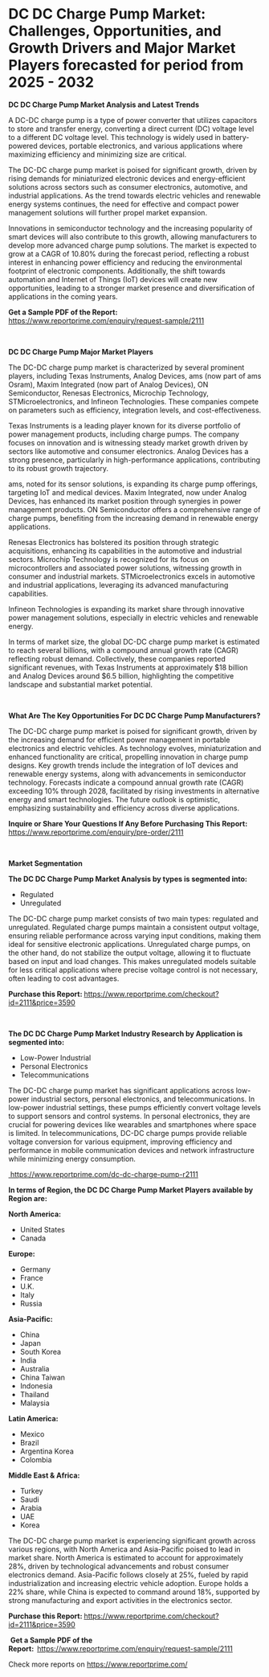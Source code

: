 <p><h1>DC DC Charge Pump Market: Challenges, Opportunities, and Growth Drivers and Major Market Players forecasted for period from 2025 - 2032</h1></p><p><strong>DC DC Charge Pump Market Analysis and Latest Trends</strong></p>
<p><p>A DC-DC charge pump is a type of power converter that utilizes capacitors to store and transfer energy, converting a direct current (DC) voltage level to a different DC voltage level. This technology is widely used in battery-powered devices, portable electronics, and various applications where maximizing efficiency and minimizing size are critical.</p><p>The DC-DC charge pump market is poised for significant growth, driven by rising demands for miniaturized electronic devices and energy-efficient solutions across sectors such as consumer electronics, automotive, and industrial applications. As the trend towards electric vehicles and renewable energy systems continues, the need for effective and compact power management solutions will further propel market expansion.</p><p>Innovations in semiconductor technology and the increasing popularity of smart devices will also contribute to this growth, allowing manufacturers to develop more advanced charge pump solutions. The market is expected to grow at a CAGR of 10.80% during the forecast period, reflecting a robust interest in enhancing power efficiency and reducing the environmental footprint of electronic components. Additionally, the shift towards automation and Internet of Things (IoT) devices will create new opportunities, leading to a stronger market presence and diversification of applications in the coming years.</p></p>
<p><strong>Get a Sample PDF of the Report:&nbsp;</strong> <a href="https://www.reportprime.com/enquiry/request-sample/2111?utm_campaign=2314&utm_medium=2&utm_source=Github&utm_content=ia&utm_term=18032025&utm_id=dc-dc-charge-pump">https://www.reportprime.com/enquiry/request-sample/2111</a></p>
<p>&nbsp;</p>
<p><strong>DC DC Charge Pump Major Market Players</strong></p>
<p><p>The DC-DC charge pump market is characterized by several prominent players, including Texas Instruments, Analog Devices, ams (now part of ams Osram), Maxim Integrated (now part of Analog Devices), ON Semiconductor, Renesas Electronics, Microchip Technology, STMicroelectronics, and Infineon Technologies. These companies compete on parameters such as efficiency, integration levels, and cost-effectiveness.</p><p>Texas Instruments is a leading player known for its diverse portfolio of power management products, including charge pumps. The company focuses on innovation and is witnessing steady market growth driven by sectors like automotive and consumer electronics. Analog Devices has a strong presence, particularly in high-performance applications, contributing to its robust growth trajectory.</p><p>ams, noted for its sensor solutions, is expanding its charge pump offerings, targeting IoT and medical devices. Maxim Integrated, now under Analog Devices, has enhanced its market position through synergies in power management products. ON Semiconductor offers a comprehensive range of charge pumps, benefiting from the increasing demand in renewable energy applications.</p><p>Renesas Electronics has bolstered its position through strategic acquisitions, enhancing its capabilities in the automotive and industrial sectors. Microchip Technology is recognized for its focus on microcontrollers and associated power solutions, witnessing growth in consumer and industrial markets. STMicroelectronics excels in automotive and industrial applications, leveraging its advanced manufacturing capabilities.</p><p>Infineon Technologies is expanding its market share through innovative power management solutions, especially in electric vehicles and renewable energy.</p><p>In terms of market size, the global DC-DC charge pump market is estimated to reach several billions, with a compound annual growth rate (CAGR) reflecting robust demand. Collectively, these companies reported significant revenues, with Texas Instruments at approximately $18 billion and Analog Devices around $6.5 billion, highlighting the competitive landscape and substantial market potential.</p></p>
<p>&nbsp;</p>
<p><strong>What Are The Key Opportunities For DC DC Charge Pump Manufacturers?</strong></p>
<p><p>The DC-DC charge pump market is poised for significant growth, driven by the increasing demand for efficient power management in portable electronics and electric vehicles. As technology evolves, miniaturization and enhanced functionality are critical, propelling innovation in charge pump designs. Key growth trends include the integration of IoT devices and renewable energy systems, along with advancements in semiconductor technology. Forecasts indicate a compound annual growth rate (CAGR) exceeding 10% through 2028, facilitated by rising investments in alternative energy and smart technologies. The future outlook is optimistic, emphasizing sustainability and efficiency across diverse applications.</p></p>
<p><strong>Inquire or Share Your Questions If Any Before Purchasing This Report:</strong> <a href="https://www.reportprime.com/enquiry/pre-order/2111?utm_campaign=2314&utm_medium=2&utm_source=Github&utm_content=ia&utm_term=18032025&utm_id=dc-dc-charge-pump">https://www.reportprime.com/enquiry/pre-order/2111</a></p>
<p>&nbsp;</p>
<p><strong>Market Segmentation</strong></p>
<p><strong>The DC DC Charge Pump Market Analysis by types is segmented into:</strong></p>
<p><ul><li>Regulated</li><li>Unregulated</li></ul></p>
<p><p>The DC-DC charge pump market consists of two main types: regulated and unregulated. Regulated charge pumps maintain a consistent output voltage, ensuring reliable performance across varying input conditions, making them ideal for sensitive electronic applications. Unregulated charge pumps, on the other hand, do not stabilize the output voltage, allowing it to fluctuate based on input and load changes. This makes unregulated models suitable for less critical applications where precise voltage control is not necessary, often leading to cost advantages.</p></p>
<p><strong>Purchase this Report:&nbsp;</strong><a href="https://www.reportprime.com/checkout?id=2111&price=3590&utm_campaign=2314&utm_medium=2&utm_source=Github&utm_content=ia&utm_term=18032025&utm_id=dc-dc-charge-pump">https://www.reportprime.com/checkout?id=2111&price=3590</a></p>
<p>&nbsp;</p>
<p><strong>The DC DC Charge Pump Market Industry Research by Application is segmented into:</strong></p>
<p><ul><li>Low-Power Industrial</li><li>Personal Electronics</li><li>Telecommunications</li></ul></p>
<p><p>The DC-DC charge pump market has significant applications across low-power industrial sectors, personal electronics, and telecommunications. In low-power industrial settings, these pumps efficiently convert voltage levels to support sensors and control systems. In personal electronics, they are crucial for powering devices like wearables and smartphones where space is limited. In telecommunications, DC-DC charge pumps provide reliable voltage conversion for various equipment, improving efficiency and performance in mobile communication devices and network infrastructure while minimizing energy consumption.</p></p>
<p><a href="https://www.reportprime.com/dc-dc-charge-pump-r2111?utm_campaign=2314&utm_medium=2&utm_source=Github&utm_content=ia&utm_term=18032025&utm_id=dc-dc-charge-pump">&nbsp;https://www.reportprime.com/dc-dc-charge-pump-r2111</a></p>
<p><strong>In terms of Region, the DC DC Charge Pump Market Players available by Region are:</strong></p>
<p>
    <p> <strong> North America: </strong>
        <ul>
            <li>United States</li>
            <li>Canada</li>
        </ul>
        </p> 
    <p> <strong> Europe: </strong>
        <ul>
            <li>Germany</li>
            <li>France</li>
            <li>U.K.</li>
            <li>Italy</li>
            <li>Russia</li>
        </ul>
        </p> 
    <p> <strong> Asia-Pacific: </strong>
        <ul>
            <li>China</li>
            <li>Japan</li>
            <li>South Korea</li>
            <li>India</li>
            <li>Australia</li>
            <li>China Taiwan</li>
            <li>Indonesia</li>
            <li>Thailand</li>
            <li>Malaysia</li>
        </ul>
        </p> 
    <p> <strong> Latin America: </strong>
        <ul>
            <li>Mexico</li>
            <li>Brazil</li>
            <li>Argentina Korea</li>
            <li>Colombia</li>
        </ul>
        </p> 
    <p> <strong> Middle East & Africa: </strong>
        <ul>
            <li>Turkey</li>
            <li>Saudi</li>
            <li>Arabia</li>
            <li>UAE</li>
            <li>Korea</li>
        </ul>
    </p>
    </p>
<p><p>The DC-DC charge pump market is experiencing significant growth across various regions, with North America and Asia-Pacific poised to lead in market share. North America is estimated to account for approximately 28%, driven by technological advancements and robust consumer electronics demand. Asia-Pacific follows closely at 25%, fueled by rapid industrialization and increasing electric vehicle adoption. Europe holds a 22% share, while China is expected to command around 18%, supported by strong manufacturing and export activities in the electronics sector.</p></p>
<p><strong>Purchase this Report: </strong><a href="https://www.reportprime.com/checkout?id=2111&price=3590&utm_campaign=2314&utm_medium=2&utm_source=Github&utm_content=ia&utm_term=18032025&utm_id=dc-dc-charge-pump">https://www.reportprime.com/checkout?id=2111&price=3590</a></p>
<p>&nbsp;<strong>Get a Sample PDF of the Report:&nbsp;&nbsp;</strong><a href="https://www.reportprime.com/enquiry/request-sample/2111?utm_campaign=2314&utm_medium=2&utm_source=Github&utm_content=ia&utm_term=18032025&utm_id=dc-dc-charge-pump">https://www.reportprime.com/enquiry/request-sample/2111</a></p>
<p><strong></strong></p>
<p>Check more reports on <a href="https://www.reportprime.com/?utm_campaign=2314&utm_medium=2&utm_source=Github&utm_content=ia&utm_term=18032025&utm_id=dc-dc-charge-pump">https://www.reportprime.com/</a></p>
